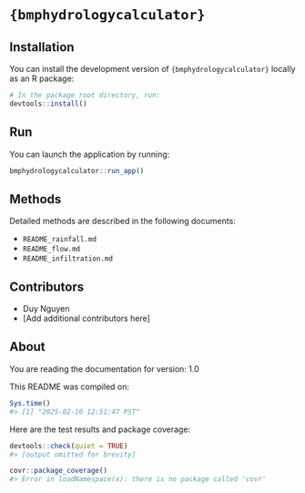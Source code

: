 <!-- README.md is generated from README.Rmd. Please edit that file -->

# `{bmphydrologycalculator}`

<!-- badges: start -->
<!-- badges: end -->

## Installation

You can install the development version of `{bmphydrologycalculator}` locally as an R package:

```r
# In the package root directory, run:
devtools::install()
```

## Run

You can launch the application by running:

```r
bmphydrologycalculator::run_app()
```

## Methods

Detailed methods are described in the following documents:
- `README_rainfall.md`
- `README_flow.md`
- `README_infiltration.md`

## Contributors

- Duy Nguyen
- [Add additional contributors here]

## About

You are reading the documentation for version: 1.0

This README was compiled on:

```r
Sys.time()
#> [1] "2025-02-10 12:51:47 PST"
```

Here are the test results and package coverage:

```r
devtools::check(quiet = TRUE)
#> [output omitted for brevity]
```

```r
covr::package_coverage()
#> Error in loadNamespace(x): there is no package called 'covr'
```

